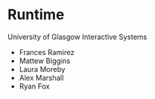 # Runtime

University of Glasgow
Interactive Systems

- Frances Ramirez
- Mattew Biggins
- Laura Moreby
- Alex Marshall
- Ryan Fox